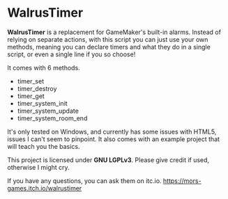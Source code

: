 # WalrusTimer

**WalrusTimer** is a replacement for GameMaker's built-in alarms. Instead of relying on separate actions, with this script you can just use your own methods, meaning you can declare timers and what they do in a single script, or even a single line if you so choose!

It comes with 6 methods.
- timer_set
- timer_destroy
- timer_get
- timer_system_init
- timer_system_update
- timer_system_room_end

It's only tested on Windows, and currently has some issues with HTML5, issues I can't seem to pinpoint. It also comes with an example project that will teach you the basics.

This project is licensed under **GNU LGPLv3**. Please give credit if used, otherwise I might cry.

If you have any questions, you can ask them on itc.io.
https://mors-games.itch.io/walrustimer